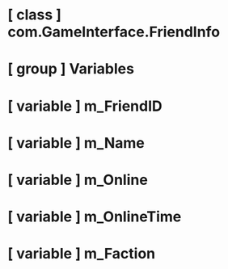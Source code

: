 # [ class ] com.GameInterface.FriendInfo

# [ group ] Variables

# [ variable ] m_FriendID

# [ variable ] m_Name

# [ variable ] m_Online

# [ variable ] m_OnlineTime

# [ variable ] m_Faction


